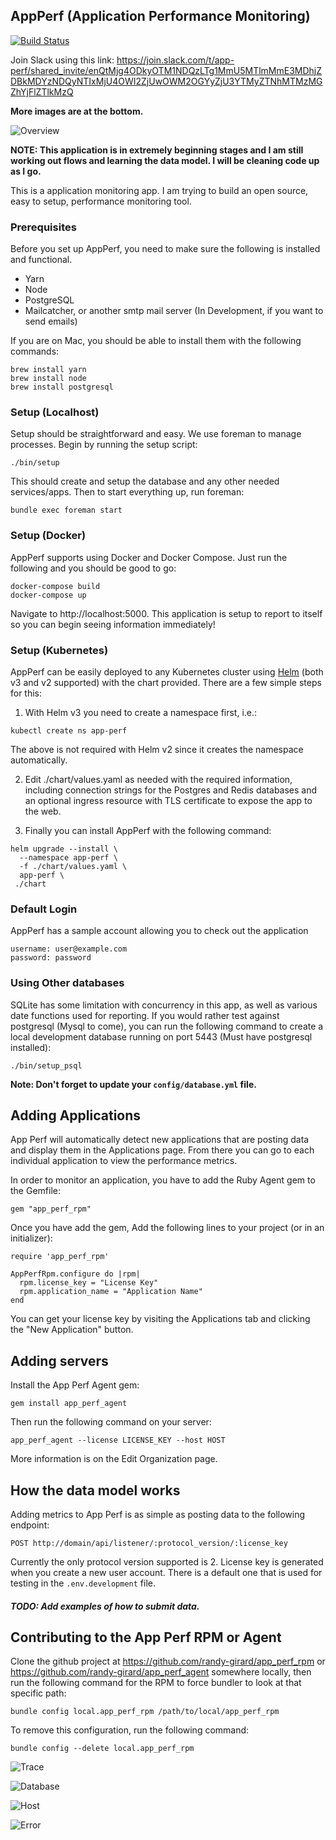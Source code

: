 ## AppPerf (Application Performance Monitoring)

[![Build Status](https://travis-ci.org/randy-girard/app_perf.svg?branch=master)](https://travis-ci.org/randy-girard/app_perf)

Join Slack using this link: https://join.slack.com/t/app-perf/shared_invite/enQtMjg4ODkyOTM1NDQzLTg1MmU5MTlmMmE3MDhjZDBkMDYzNDQyNTIxMjU4OWI2ZjUwOWM2OGYyZjU3YTMyZTNhMTMzMGZhYjFlZTlkMzQ

**More images are at the bottom.**

![Overview](/doc/overview.png?raw=true "Overview")


<b>NOTE: This application is in extremely beginning stages and I am still working out flows and learning the data model. I will be cleaning code up as I go.</b>

This is a application monitoring app. I am trying to build an open source, easy to setup, performance monitoring tool.

### Prerequisites

Before you set up AppPerf, you need to make sure the following is installed and functional.

- Yarn
- Node
- PostgreSQL
- Mailcatcher, or another smtp mail server (In Development, if you want to send emails)

If you are on Mac, you should be able to install them with the following commands:

```
brew install yarn
brew install node
brew install postgresql
```

### Setup (Localhost)

Setup should be straightforward and easy. We use foreman to manage processes. Begin by running the setup script:

```
./bin/setup
```

This should create and setup the database and any other needed services/apps. Then to start everything up, run foreman:

```
bundle exec foreman start
```

### Setup (Docker)

AppPerf supports using Docker and Docker Compose. Just run the following and you should be good to go:

```
docker-compose build
docker-compose up
```

Navigate to http://localhost:5000. This application is setup to report to itself so you can begin seeing information immediately!

### Setup (Kubernetes)

AppPerf can be easily deployed to any Kubernetes cluster using [Helm](https://helm.sh/) (both v3 and v2 supported) with the chart provided. There are a few simple steps for this:

1. With Helm v3 you need to create a namespace first, i.e.:

```
kubectl create ns app-perf
```

The above is not required with Helm v2 since it creates the namespace automatically.

2. Edit ./chart/values.yaml as needed with the required information, including connection strings for the Postgres and Redis databases and an optional ingress resource with TLS certificate to expose the app to the web.

3. Finally you can install AppPerf with the following command:

```
helm upgrade --install \
  --namespace app-perf \
  -f ./chart/values.yaml \
  app-perf \
 ./chart
```

### Default Login

AppPerf has a sample account allowing you to check out the application

```
username: user@example.com
password: password
```

### Using Other databases

SQLite has some limitation with concurrency in this app, as well as various date functions used for reporting. If you would rather test against postgresql (Mysql to come), you can run the following command to create a local development database running on port 5443 (Must have postgresql installed):
```
./bin/setup_psql
```

**Note: Don't forget to update your `config/database.yml` file.**

## Adding Applications

App Perf will automatically detect new applications that are posting data and display them in the Applications page. From there you can go to each individual application to view the performance metrics.

In order to monitor an application, you have to add the Ruby Agent gem to the Gemfile:

```
gem "app_perf_rpm"
```

Once you have add the gem, Add the following lines to your project (or in an initializer):

```
require 'app_perf_rpm'

AppPerfRpm.configure do |rpm|
  rpm.license_key = "License Key"
  rpm.application_name = "Application Name"
end
```

You can get your license key by visiting the Applications tab and clicking the "New Application" button.

## Adding servers

Install the App Perf Agent gem:
```
gem install app_perf_agent
```

Then run the following command on your server:

```
app_perf_agent --license LICENSE_KEY --host HOST
```

More information is on the Edit Organization page.

## How the data model works

Adding metrics to App Perf is as simple as posting data to the following endpoint:
```
POST http://domain/api/listener/:protocol_version/:license_key
```
Currently the only protocol version supported is 2. License key is generated when you create a new user account. There is a default one that is used for testing in the `.env.development` file.

##### TODO: Add examples of how to submit data.

## Contributing to the App Perf RPM or Agent

Clone the github project at https://github.com/randy-girard/app_perf_rpm or https://github.com/randy-girard/app_perf_agent somewhere locally, then run the following command for the RPM to force bundler to look at that specific path:

```
bundle config local.app_perf_rpm /path/to/local/app_perf_rpm
```

To remove this configuration, run the following command:
```
bundle config --delete local.app_perf_rpm
```

![Trace](/doc/trace.png?raw=true "Traces")

![Database](/doc/database.png?raw=true "Database")

![Host](/doc/hosts.png?raw=true "Hosts")

![Error](/doc/error.png?raw=true "Overview")
